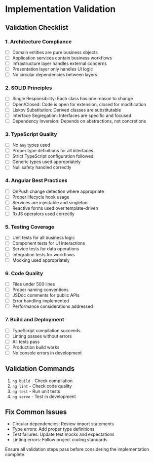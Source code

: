 # Implementation Validation

## Validation Checklist

### 1. Architecture Compliance
- [ ] Domain entities are pure business objects
- [ ] Application services contain business workflows
- [ ] Infrastructure layer handles external concerns
- [ ] Presentation layer only handles UI logic
- [ ] No circular dependencies between layers

### 2. SOLID Principles
- [ ] Single Responsibility: Each class has one reason to change
- [ ] Open/Closed: Code is open for extension, closed for modification
- [ ] Liskov Substitution: Derived classes are substitutable
- [ ] Interface Segregation: Interfaces are specific and focused
- [ ] Dependency Inversion: Depends on abstractions, not concretions

### 3. TypeScript Quality
- [ ] No `any` types used
- [ ] Proper type definitions for all interfaces
- [ ] Strict TypeScript configuration followed
- [ ] Generic types used appropriately
- [ ] Null safety handled correctly

### 4. Angular Best Practices
- [ ] OnPush change detection where appropriate
- [ ] Proper lifecycle hook usage
- [ ] Services are injectable and singleton
- [ ] Reactive forms used over template-driven
- [ ] RxJS operators used correctly

### 5. Testing Coverage
- [ ] Unit tests for all business logic
- [ ] Component tests for UI interactions
- [ ] Service tests for data operations
- [ ] Integration tests for workflows
- [ ] Mocking used appropriately

### 6. Code Quality
- [ ] Files under 500 lines
- [ ] Proper naming conventions
- [ ] JSDoc comments for public APIs
- [ ] Error handling implemented
- [ ] Performance considerations addressed

### 7. Build and Deployment
- [ ] TypeScript compilation succeeds
- [ ] Linting passes without errors
- [ ] All tests pass
- [ ] Production build works
- [ ] No console errors in development

## Validation Commands
1. `ng build` - Check compilation
2. `ng lint` - Check code quality
3. `ng test` - Run unit tests
4. `ng serve` - Test in development

## Fix Common Issues
- Circular dependencies: Review import statements
- Type errors: Add proper type definitions
- Test failures: Update test mocks and expectations
- Linting errors: Follow project coding standards

Ensure all validation steps pass before considering the implementation complete.